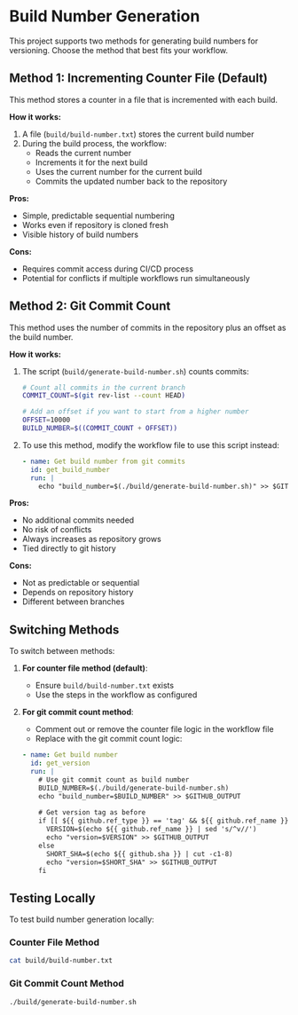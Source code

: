 # Build Number Generation

This project supports two methods for generating build numbers for versioning. Choose the method that best fits your workflow.

## Method 1: Incrementing Counter File (Default)

This method stores a counter in a file that is incremented with each build.

**How it works:**
1. A file (`build/build-number.txt`) stores the current build number
2. During the build process, the workflow:
   - Reads the current number
   - Increments it for the next build
   - Uses the current number for the current build
   - Commits the updated number back to the repository

**Pros:**
- Simple, predictable sequential numbering
- Works even if repository is cloned fresh
- Visible history of build numbers

**Cons:**
- Requires commit access during CI/CD process
- Potential for conflicts if multiple workflows run simultaneously

## Method 2: Git Commit Count

This method uses the number of commits in the repository plus an offset as the build number.

**How it works:**
1. The script (`build/generate-build-number.sh`) counts commits:
   ```bash
   # Count all commits in the current branch
   COMMIT_COUNT=$(git rev-list --count HEAD)
   
   # Add an offset if you want to start from a higher number
   OFFSET=10000
   BUILD_NUMBER=$((COMMIT_COUNT + OFFSET))
   ```

2. To use this method, modify the workflow file to use this script instead:
   ```yaml
   - name: Get build number from git commits
     id: get_build_number
     run: |
       echo "build_number=$(./build/generate-build-number.sh)" >> $GITHUB_OUTPUT
   ```

**Pros:**
- No additional commits needed
- No risk of conflicts
- Always increases as repository grows
- Tied directly to git history

**Cons:**
- Not as predictable or sequential
- Depends on repository history
- Different between branches

## Switching Methods

To switch between methods:

1. **For counter file method (default)**:
   - Ensure `build/build-number.txt` exists
   - Use the steps in the workflow as configured

2. **For git commit count method**:
   - Comment out or remove the counter file logic in the workflow file
   - Replace with the git commit count logic:
   ```yaml
   - name: Get build number
     id: get_version
     run: |
       # Use git commit count as build number
       BUILD_NUMBER=$(./build/generate-build-number.sh)
       echo "build_number=$BUILD_NUMBER" >> $GITHUB_OUTPUT
       
       # Get version tag as before
       if [[ ${{ github.ref_type }} == 'tag' && ${{ github.ref_name }} == v* ]]; then
         VERSION=$(echo ${{ github.ref_name }} | sed 's/^v//')
         echo "version=$VERSION" >> $GITHUB_OUTPUT
       else
         SHORT_SHA=$(echo ${{ github.sha }} | cut -c1-8)
         echo "version=$SHORT_SHA" >> $GITHUB_OUTPUT
       fi
   ```

## Testing Locally

To test build number generation locally:

### Counter File Method
```bash
cat build/build-number.txt
```

### Git Commit Count Method
```bash
./build/generate-build-number.sh
```